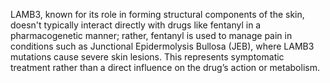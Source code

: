 LAMB3, known for its role in forming structural components of the skin, doesn't typically interact directly with drugs like fentanyl in a pharmacogenetic manner; rather, fentanyl is used to manage pain in conditions such as Junctional Epidermolysis Bullosa (JEB), where LAMB3 mutations cause severe skin lesions. This represents symptomatic treatment rather than a direct influence on the drug’s action or metabolism.
